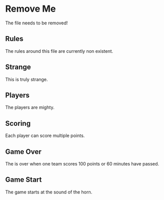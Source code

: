 # Remove Me
The file needs to be removed!

## Rules
The rules around this file are currently non existent.

## Strange
This is truly strange.

## Players
The players are mighty.

## Scoring
Each player can score multiple points.

## Game Over
The is over when one team scores 100 points or 60 minutes have passed.

## Game Start
The game starts at the sound of the horn.